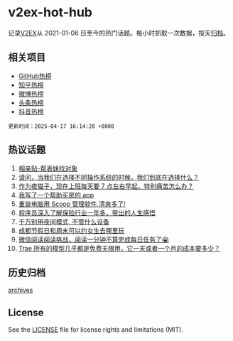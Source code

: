 # v2ex-hot-hub

 记录[V2EX](https://www.v2ex.com/)从 2021-01-06 日至今的热门话题。每小时抓取一次数据，按天[归档](archives)。
 
 ## 相关项目

- [GitHub热榜](https://github.com/lonnyzhang423/github-hot-hub)
- [知乎热榜](https://github.com/lonnyzhang423/zhihu-hot-hub)
- [微博热榜](https://github.com/lonnyzhang423/weibo-hot-hub)
- [头条热榜](https://github.com/lonnyzhang423/toutiao-hot-hub)
- [抖音热榜](https://github.com/lonnyzhang423/douyin-hot-hub)


 `更新时间：2025-04-17 16:14:20 +0800`

## 热议话题

1. [相亲贴-帮表妹找对象](https://www.v2ex.com/t/1126010)
1. [请问，当我们在选择不同操作系统的时候，我们到底在选择什么？](https://www.v2ex.com/t/1125983)
1. [作为夜猫子，现在上班每天要 7 点左右早起，特别痛苦怎么办？](https://www.v2ex.com/t/1126029)
1. [我写了一个帮助买房的 app](https://www.v2ex.com/t/1125967)
1. [重装电脑用 Scoop 管理软件,清爽多了!](https://www.v2ex.com/t/1126032)
1. [程序员深入了解保险行业一年多，带出的人生感悟](https://www.v2ex.com/t/1126009)
1. [千万别用夜间模式, 不管什么设备](https://www.v2ex.com/t/1126131)
1. [成都节假日和周末可以约女生去哪里玩](https://www.v2ex.com/t/1126114)
1. [微信阅读阅读挑战，阅读一分钟不算完成每日任务了😭](https://www.v2ex.com/t/1126035)
1. [Trae 所有的模型几乎都是免费无限用，它一天或者一个月的成本要多少？](https://www.v2ex.com/t/1126040)

## 历史归档

[archives](archives)

## License

See the [LICENSE](LICENSE) file for license rights and limitations (MIT).

